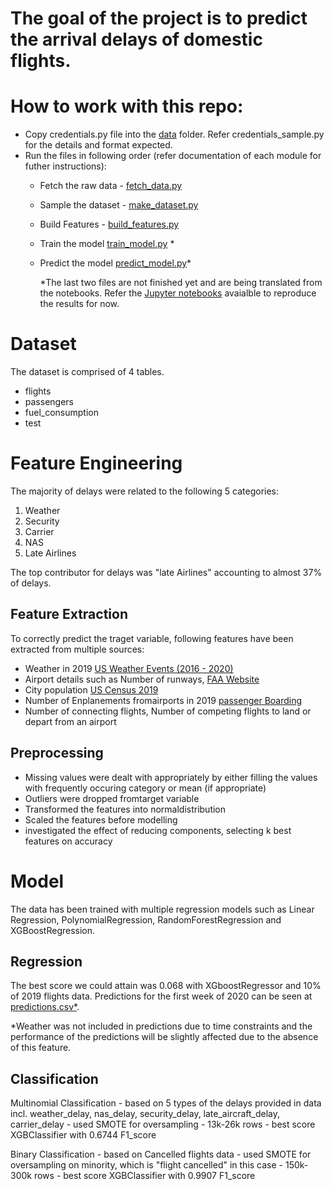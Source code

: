 # The goal of the project is to predict the arrival delays of domestic flights.

# How to work with this repo:

- Copy credentials.py file into the [data](src/data) folder. Refer credentials_sample.py for the details and format expected.
- Run the files in following order (refer documentation of each module for futher instructions):
  - Fetch the raw data - [fetch_data.py](src/data/fetch_data.py)
  - Sample the dataset - [make_dataset.py](src/data/make_dataset.py)
  - Build Features - [build_features.py](src/features/build_features.py)
  - Train the model [train_model.py](src/models/train_model.py) \*
  - Predict the model [predict_model.py](src/models/predict_model.py)\*
  
    \*The last two files are not finished yet and are being translated from the notebooks. Refer the [Jupyter notebooks](notebooks/) avaialble to reproduce the results for now.

# Dataset

The dataset is comprised of 4 tables.

- flights
- passengers
- fuel_consumption
- test

# Feature Engineering

The majority of delays were related to the following 5 categories:

1. Weather
2. Security
3. Carrier
4. NAS
5. Late Airlines

The top contributor for delays was "late Airlines" accounting to almost 37% of delays.

## Feature Extraction

To correctly predict the traget variable, following features have been extracted from multiple sources:

- Weather in 2019 [US Weather Events (2016 - 2020)](https://www.kaggle.com/sobhanmoosavi/us-weather-events)
- Airport details such as Number of runways, [FAA Website](https://adip.faa.gov/agis/public/#/airportSearch)
- City population [US Census 2019](https://www.census.gov/data/datasets/time-series/demo/popest/2010s-counties-total.html)
- Number of Enplanements fromairports in 2019 [passenger Boarding](https://www.faa.gov/airports/planning_capacity/passenger_allcargo_stats/passenger/)
- Number of connecting flights, Number of competing flights to land or depart from an airport

## Preprocessing

- Missing values were dealt with appropriately by either filling the values with frequently occuring category or mean (if appropriate)
- Outliers were dropped fromtarget variable
- Transformed the features into normaldistribution
- Scaled the features before modelling
- investigated the effect of reducing components, selecting k best features on accuracy

# Model

The data has been trained with multiple regression models such as Linear Regression, PolynomialRegression, RandomForestRegression and XGBoostRegression.

## Regression

The best score we could attain was 0.068 with XGboostRegressor and 10% of 2019 flights data.
Predictions for the first week of 2020 can be seen at [predictions.csv\*](reports/predictions.csv).

*Weather was not included in predictions due to time constraints and the performance of the predictions will be slightly affected due to the absence of this feature.

## Classification

Multinomial Classification - based on 5 types of the delays provided in data incl. weather_delay, nas_delay, security_delay, late_aircraft_delay, carrier_delay - used SMOTE for oversampling - 13k-26k rows - best score XGBClassifier with 0.6744 F1_score

Binary Classification - based on Cancelled flights data - used SMOTE for oversampling on minority, which is "flight cancelled" in this case - 150k-300k rows - best score XGBClassifier with 0.9907 F1_score
